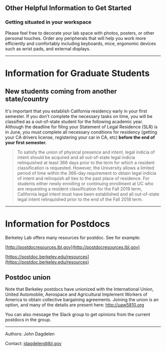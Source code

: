 ## Other Helpful Information to Get Started <a name="money"></a>

### Getting situated in your workspace <a name="office"></a>
Please feel free to decorate your lab space with photos, posters, or other personal touches. Order any peripherals that will help you work more efficiently and comfortably including keyboards, mice, ergonomic devices such as wrist pads, and external displays.


---
# Information for Graduate Students <a name="students"></a>

## New students coming from another state/country <a name="slr"></a>
It's important that you establish California residency early in your first semester. If you don't complete the necessary tasks on time, you will be classified as a out-of-state student for the following academic year. Although the deadline for filing your Statement of Legal Residence (SLR) is in June, you must complete all necessary conditions for residency (getting your CA drivers license, registering your car in CA, etc) **before the end of your first semester.**

>To satisfy the union of physical presence and intent, legal indicia of intent should be acquired and all out-of-state legal indicia relinquished at least 366 days prior to the term for which a resident classification is requested. However, the University allows a limited period of time within the 366-day requirement to obtain legal indicia of intent and relinquish all ties to the past place of residence. For students either newly enrolling or continuing enrollment at UC who are requesting a resident classification for the Fall 2019 term, California legal intent must have been established and all out-of-state legal intent relinquished prior to the end of the Fall 2018 term.


---
# Information for Postdocs <a name="postdocs"></a>

Berkeley Lab offers many resources for postdoc. See for example:

[http://postdocresources.lbl.gov](http://postdocresources.lbl.gov)

[https://postdoc.berkeley.edu/resources](https://postdoc.berkeley.edu/resources)

## Postdoc union <a name="union"></a>

Note that Berkeley postdocs have unionized with the International Union, United Automobile, Aerospace and Agricultural Implement Workers of America to obtain collective bargaining agreements. Joining the union is an option, and many of the details are present here:  http://uaw5810.org

You can also message the Slack group to get opinions from the current postdocs in the group.



---
Authors: John Dagdelen

Contact: jdagdelen@lbl.gov
